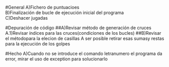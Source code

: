 #General
A)Fichero de puntuacioes  
B)Finalización de bucle de ejecución inicial del programa  
C)Deshacer jugadas



#Depuración de código
##A)Revisar método de generación de cruces
A.1)Revisar índices para las cruces(condiciones de los bucles)
##B)Revisar el métodopara la elecion de casillas
A ser posible retirar esas sumasy restas para la ejecución de los golpes

#Hecho
A)Cuando no se introduce el comando letranumero el programa da error, mirar el uso de exception para solucionarlo
